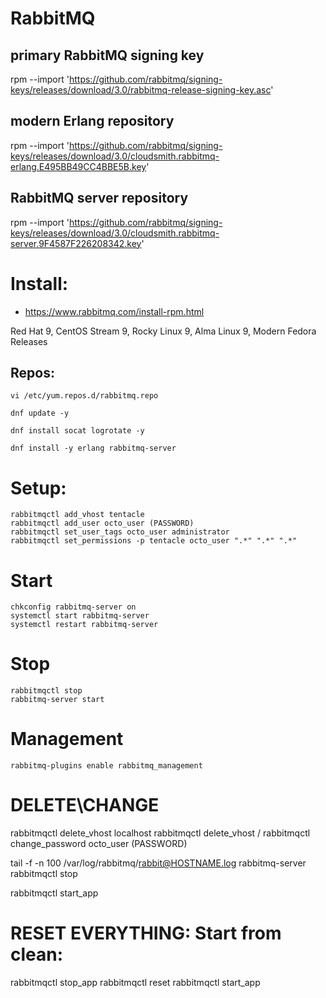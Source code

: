 # RabbitMQ

## primary RabbitMQ signing key
rpm --import 'https://github.com/rabbitmq/signing-keys/releases/download/3.0/rabbitmq-release-signing-key.asc'
## modern Erlang repository
rpm --import 'https://github.com/rabbitmq/signing-keys/releases/download/3.0/cloudsmith.rabbitmq-erlang.E495BB49CC4BBE5B.key'
## RabbitMQ server repository
rpm --import 'https://github.com/rabbitmq/signing-keys/releases/download/3.0/cloudsmith.rabbitmq-server.9F4587F226208342.key'


# Install:

- https://www.rabbitmq.com/install-rpm.html

Red Hat 9, CentOS Stream 9, Rocky Linux 9, Alma Linux 9, Modern Fedora Releases

## Repos:

```
vi /etc/yum.repos.d/rabbitmq.repo
```



```
dnf update -y

dnf install socat logrotate -y

dnf install -y erlang rabbitmq-server
```

# Setup:

```
rabbitmqctl add_vhost tentacle
rabbitmqctl add_user octo_user (PASSWORD)
rabbitmqctl set_user_tags octo_user administrator
rabbitmqctl set_permissions -p tentacle octo_user ".*" ".*" ".*"
```

# Start
```
chkconfig rabbitmq-server on
systemctl start rabbitmq-server
systemctl restart rabbitmq-server
```

# Stop
```
rabbitmqctl stop
rabbitmq-server start
```

# Management

```
rabbitmq-plugins enable rabbitmq_management
```


# DELETE\CHANGE
rabbitmqctl delete_vhost localhost
rabbitmqctl delete_vhost /
rabbitmqctl change_password octo_user (PASSWORD)

tail -f -n 100 /var/log/rabbitmq/rabbit@HOSTNAME.log
rabbitmq-server
rabbitmqctl stop

rabbitmqctl start_app

# RESET EVERYTHING: Start from clean:

rabbitmqctl stop_app
rabbitmqctl reset
rabbitmqctl start_app
